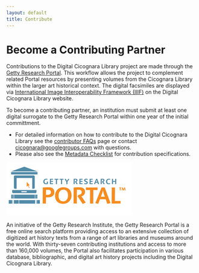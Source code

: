 ```yaml
---
layout: default
title: Contribute
---
```


<h1>Become a Contributing Partner</h1>
<p>Contributions to the Digital Cicognara Library project are made through the
  <a href="http://portal.getty.edu/">Getty Research Portal</a>. This workflow allows the project
  to complement related Portal resources by presenting volumes from the Cicognara Library within
  the larger art historical context. The digital facsimiles are displayed via
  <a href="https://iiif.io/">International Image Interoperability Framework (IIIF)</a> on the
  Digital Cicognara Library website.</p>
<p>To become a contributing partner, an institution must submit at least one digital surrogate
  to the Getty Research Portal within one year of the initial committment.</p>
<ul class="normal-size-text">
  <li>For detailed information on how to contribute to the Digital Cicognara Library see the
    <a href="faq.html">contributor FAQs</a> page or contact
    <a href="mailto:cicognara@googlegroups.com">cicognara@googlegroups.com</a> with questions.</li>
  <li>Please also see the <a href="checklist.html">Metadata Checklist</a> for contribution
    specifications.</li>
</ul>
<p><a href="http://portal.getty.edu/">
  <img src="/assets/images/getty_research_portal.png"/>
</a></p>
<p>An initiative of the Getty Research Institute, the Getty Research Portal is a free online
  search platform providing access to an extensive collection of digitized art history texts
  from a range of art libraries and museums around the world. With thirty-seven contributing
  institutions and access to more than 160,000 volumes, the Portal also facilitates
  participation in various database, bibliographic, and digital art history projects including
  the Digital Cicognara Library.</p>
